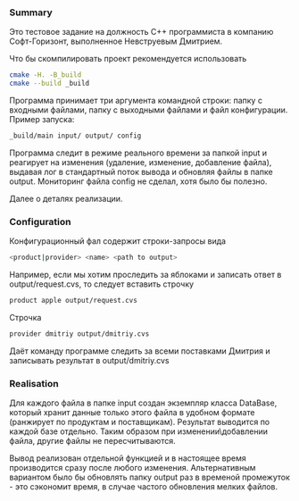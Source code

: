 ### Summary

Это тестовое задание на должность С++ программиста в компанию Софт-Горизонт, выполненное Невструевым Дмитрием.

Что бы скомпилировать проект рекомендуется использовать

```sh
cmake -H. -B_build
cmake --build _build
```

Программа принимает три аргумента командной строки: папку с входными файлами, папку с выходными файлами и файл конфигурации. Пример запуска:

```sh
_build/main input/ output/ config
```

Программа следит в режиме реального времени за папкой input и реагирует на изменения (удаление, изменение, добавление файла), выдавая лог в стандартный поток вывода и обновляя файлы в папке output. Мониторинг файла config не сделал, хотя было бы полезно.

Далее о деталях реализации.

### Configuration

Конфигурационный фал содержит строки-запросы вида 

```sh
<product|provider> <name> <path to output>
```

Например, если мы хотим проследить за яблоками и записать ответ в output/request.cvs, то следует вставить строчку

```sh
product apple output/request.cvs
```

Строчка

```sh
provider dmitriy output/dmitriy.cvs
```

Даёт команду программе следить за всеми поставками Дмитрия и записывать результат в output/dmitriy.cvs

### Realisation

Для каждого файла в папке input создан экземпляр класса DataBase, который хранит данные только этого файла в удобном формате (ранжирует по продуктам и поставщикам). Результат выводится по каждой базе отдельно. Таким образом при изменении\добавлении файла, другие файлы не пересчитываются.

Вывод реализован отдельной функцией и в настоящее время производится сразу после любого изменения. Альтернативным вариантом было бы обновлять папку output раз в временой промежуток - это сэкономит время, в случае частого обновления мелких файлов.